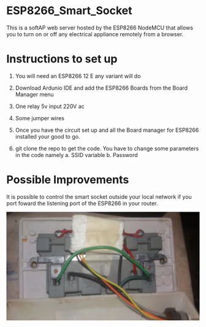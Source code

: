 # ESP8266_Smart_Socket

This is a softAP web server hosted by the ESP8266 NodeMCU that allows you to turn on or off any electrical appliance remotely from a browser.

# Instructions to set up

1. You will need an ESP8266 12 E any variant will do

2. Download Ardunio IDE and add the ESP8266 Boards from the Board Manager menu

3. One relay 5v input 220V ac

4. Some jumper wires

5. Once you have the circuit set up and all the Board manager for ESP8266 installed your good to go.

6. git clone the repo to get the code. You have to change some parameters in the code namely
		a. SSID variable
		b. Password

# Possible Improvements

It is possible to control the smart socket outside your local network if you port foward the listening port of the ESP8266 in your router.

![alt text](20180726_192056[1].jpg "image of the smart socket")

   

